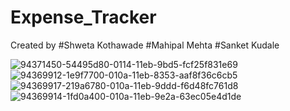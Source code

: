 # Expense_Tracker


Created by
#Shweta Kothawade
#Mahipal Mehta
#Sanket Kudale


![94371450-54495d80-0114-11eb-9bd5-fcf25f831e69](https://user-images.githubusercontent.com/29801657/94393044-a96a8b00-0177-11eb-9019-8866b896983b.png)
![94369912-1e9f7700-010a-11eb-8353-aaf8f36c6cb5](https://user-images.githubusercontent.com/29801657/94393051-ad96a880-0177-11eb-906a-0750b26a260e.png)
![94369917-219a6780-010a-11eb-9ddd-f6d48fc761d8](https://user-images.githubusercontent.com/29801657/94393028-a1125000-0177-11eb-8242-67339deee495.png)
![94369914-1fd0a400-010a-11eb-9e2a-63ec05e4d1de](https://user-images.githubusercontent.com/29801657/94393056-b12a2f80-0177-11eb-806a-91eacaa83799.png)
